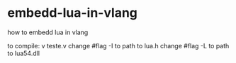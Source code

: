 # embedd-lua-in-vlang
how to embedd lua in vlang

to compile: v teste.v
change #flag -I to path to lua.h
change #flag -L to path to lua54.dll

